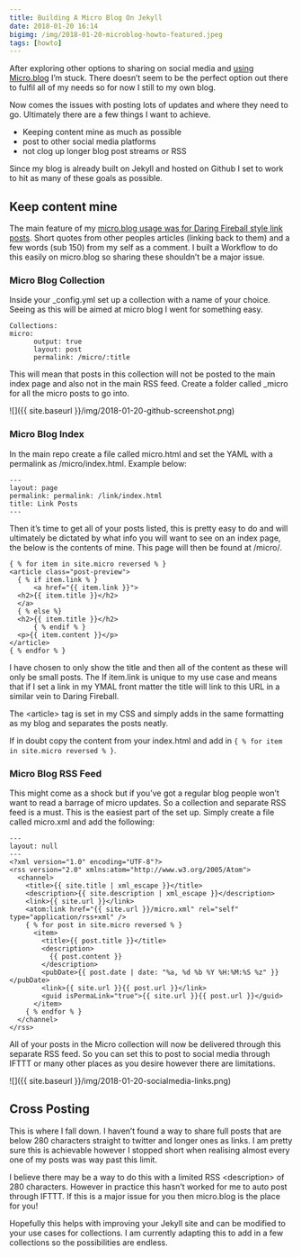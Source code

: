 ```yaml
---
title: Building A Micro Blog On Jekyll
date: 2018-01-20 16:14
bigimg: /img/2018-01-20-microblog-howto-featured.jpeg
tags: [howto]
---
```

After exploring other options to sharing on social media and [using Micro.blog](http://gr36.com/2018-01-20-using-microblog/) I’m stuck. There doesn’t seem to be the perfect option out there to fulfil all of my needs so for now I still to my own blog. 

Now comes the issues with posting lots of updates and where they need to go. Ultimately there are a few things I want to achieve. 
* Keeping content mine as much as possible
* post to other social media platforms
* not clog up longer blog post streams or RSS

Since my blog is already built on Jekyll and hosted on Github I set to work to hit as many of these goals as possible.

## Keep content mine
The main feature of my [micro.blog usage was for Daring Fireball style link posts](https://gr36.micro.blog). Short quotes from other peoples articles (linking back to them) and a few words (sub 150) from my self as a comment. I built a Workflow to do this easily on micro.blog so sharing these shouldn’t be a major issue. 

### Micro Blog Collection
Inside your \_config.yml set up a collection with a name of your choice. Seeing as this will be aimed at micro blog I went for something easy.

```
Collections:
micro:
	  output: true
	  layout: post
	  permalink: /micro/:title
```

This will mean that posts in this collection will not be posted to the main index page and also not in the main RSS feed. Create a folder called \_micro for all the micro posts to go into. 

![]({{ site.baseurl }}/img/2018-01-20-github-screenshot.png)

### Micro Blog Index
In the main repo create a file called micro.html and set the YAML with a permalink as /micro/index.html. Example below:

```
---
layout: page
permalink: permalink: /link/index.html
title: Link Posts
---
```

Then it’s time to get all of your posts listed, this is pretty easy to do and will ultimately be dictated by what info you will want to see on an index page, the below is the contents of mine. This page will then be found at /micro/. 

```
{ % for item in site.micro reversed % }
<article class="post-preview">
  { % if item.link % }
	  <a href="{{ item.link }}">
  <h2>{{ item.title }}</h2>
  </a>
  { % else %} 
  <h2>{{ item.title }}</h2>
	  { % endif % }
  <p>{{ item.content }}</p>
</article>
{ % endfor % }
```

I have chosen to only show the title and then all of the content as these will only be small posts. The If item.link is unique to my use case and means that if I set a link in my YMAL front matter the title will link to this URL in a similar vein to Daring Fireball. 

The <article\> tag is set in my CSS and simply adds in the same formatting as my blog and separates the posts neatly. 

If in doubt copy the content from your index.html and add in `{ % for item in site.micro reversed % }`. 

### Micro Blog RSS Feed
This might come as a shock but if you’ve got a regular blog people won’t want to read a barrage of micro updates. So a collection and separate RSS feed is a must. This is the easiest part of the set up. Simply create a file called micro.xml and add the following:

```
---
layout: null
---
<?xml version="1.0" encoding="UTF-8"?>
<rss version="2.0" xmlns:atom="http://www.w3.org/2005/Atom">
  <channel>
	<title>{{ site.title | xml_escape }}</title>
	<description>{{ site.description | xml_escape }}</description>
	<link>{{ site.url }}</link>
	<atom:link href="{{ site.url }}/micro.xml" rel="self" type="application/rss+xml" />
	{ % for post in site.micro reversed % }
	  <item>
		<title>{{ post.title }}</title>
		<description>
		  {{ post.content }}
		</description>
		<pubDate>{{ post.date | date: "%a, %d %b %Y %H:%M:%S %z" }}</pubDate>
		<link>{{ site.url }}{{ post.url }}</link>
		<guid isPermaLink="true">{{ site.url }}{{ post.url }}</guid>
	  </item>
	{ % endfor % }
  </channel>
</rss>
```

All of your posts in the Micro collection will now be delivered through this separate RSS feed. So you can set this to post to social media through IFTTT or many other places as you desire however there are limitations. 

![]({{ site.baseurl }}/img/2018-01-20-socialmedia-links.png)

## Cross Posting
This is where I fall down. I haven’t found a way to share full posts that are below 280 characters straight to twitter and longer ones as links. I am pretty sure this is achievable however I stopped short when realising almost every one of my posts was way past this limit. 

I believe there may be a way to do this with a limited RSS \<description\> of 280 characters. However in practice this hasn’t worked for me to auto post through IFTTT. If this is a major issue for you then micro.blog is the place for you! 

Hopefully this helps with improving your Jekyll site and can be modified to your use cases for collections. I am currently adapting this to add in a few collections so the possibilities are endless. 

